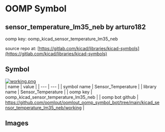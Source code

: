 # OOMP Symbol  
## sensor_temperature_lm35_neb  by arturo182  
  
oomp key: oomp_kicad_sensor_temperature_lm35_neb  
  
source repo at: [https://gitlab.com/kicad/libraries/kicad-symbols](https://gitlab.com/kicad/libraries/kicad-symbols)  
## Symbol  
  
[![working.png](working_600.png)](working.png)  
| name | value | 
| --- | --- | 
| symbol name | Sensor_Temperature | 
| library name | Sensor_Temperature | 
| oomp key | oomp_kicad_sensor_temperature_lm35_neb | 
| oomp bot github | https://github.com/oomlout/oomlout_oomp_symbol_bot/tree/main/kicad_sensor_temperature_lm35_neb/working | 
## Images  
